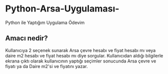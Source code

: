 # Python-Arsa-Uygulaması-
Python ile Yaptığım Uygulama Ödevim
## Amacı nedir?
Kullanıcıya 2 seçenek sunarak Arsa çevre hesabı ve fiyat hesabı mı veya daire m2 hesabı ve fiyat hesabı mı diye sorgular.
Kullanıcıdan aldığı bilgilerle ekrana çıktı olarak kullanıcının yaptığı seçimler sonucunda Arsa çevre ve fiyatı ya da Daire m2'si ve fiyatını yazar.

